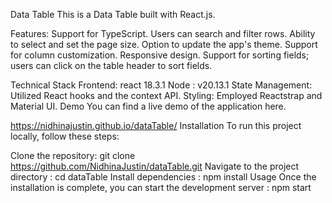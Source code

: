 Data Table
This is a Data Table built with React.js.

Features:
Support for TypeScript.
Users can search and filter rows.
Ability to select and set the page size.
Option to update the app's theme.
Support for column customization.
Responsive design.
Support for sorting fields; users can click on the table header to sort fields.

Technical Stack
Frontend: react 18.3.1
Node : v20.13.1
State Management: Utilized React hooks and the context API.
Styling: Employed Reactstrap and Material UI.
Demo
You can find a live demo of the application here.

https://nidhinajustin.github.io/dataTable/
Installation
To run this project locally, follow these steps:

Clone the repository: git clone https://github.com/NidhinaJustin/dataTable.git
Navigate to the project directory : cd dataTable
Install dependencies : npm install
Usage
Once the installation is complete, you can start the development server : npm start
